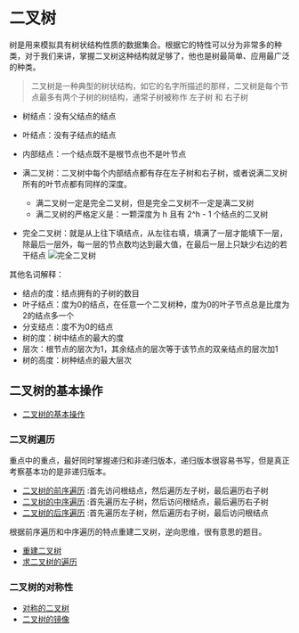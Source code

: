 # 二叉树

树是用来模拟具有树状结构性质的数据集合。根据它的特性可以分为非常多的种类，对于我们来讲，掌握二叉树这种结构就足够了，他也是树最简单、应用最广泛的种类。

> 二叉树是一种典型的树状结构，如它的名字所描述的那样，二叉树是每个节点最多有两个子树的树结构，通常子树被称作 左子树 和 右子树

* 树结点：没有父结点的结点
* 叶结点：没有子结点的结点
* 内部结点：一个结点既不是根节点也不是叶节点

* 满二叉树：二叉树中每个内部结点都有存在左子树和右子树，或者说满二叉树所有的叶节点都有同样的深度。 
    * 满二叉树一定是完全二叉树，但是完全二叉树不一定是满二叉树
    * 满二叉树的严格定义是：一颗深度为 h 且有 2^h - 1 个结点的二叉树
* 完全二叉树：就是从上往下填结点，从左往右填，填满了一层才能填下一层，除最后一层外，每一层的节点数均达到最大值，在最后一层上只缺少右边的若干结点
    ![完全二叉树](https://notebook-images.oss-cn-chengdu.aliyuncs.com/data-structure/%E5%AE%8C%E5%85%A8%E4%BA%8C%E5%8F%89%E6%A0%91.jpg)
    
其他名词解释：

* 结点的度：结点拥有的子树的数目
* 叶子结点：度为0的结点，在任意一个二叉树种，度为0的叶子节点总是比度为2的结点多一个
* 分支结点：度不为0的结点
* 树的度：树中结点的最大的度
* 层次：根节点的层次为1，其余结点的层次等于该节点的双亲结点的层次加1
* 树的高度：树种结点的最大层次

## 二叉树的基本操作

* [二叉树的基本操作](https://github.com/zg-zhang/notebook/blob/master/Interview/data-structure/%E4%BA%8C%E5%8F%89%E6%A0%91/%E4%BA%8C%E5%8F%89%E6%A0%91%E7%9A%84%E5%9F%BA%E6%9C%AC%E6%93%8D%E4%BD%9C.md)

### 二叉树遍历

重点中的重点，最好同时掌握递归和非递归版本，递归版本很容易书写，但是真正考察基本功的是非递归版本。

* [二叉树的前序遍历](https://github.com/zg-zhang/notebook/blob/master/Interview/data-structure/%E4%BA%8C%E5%8F%89%E6%A0%91/%E4%BA%8C%E5%8F%89%E6%A0%91%E7%9A%84%E5%89%8D%E5%BA%8F%E9%81%8D%E5%8E%86.md) :首先访问根结点，然后遍历左子树，最后遍历右子树
* [二叉树的中序遍历](https://github.com/zg-zhang/notebook/blob/master/Interview/data-structure/%E4%BA%8C%E5%8F%89%E6%A0%91/%E4%BA%8C%E5%8F%89%E6%A0%91%E7%9A%84%E4%B8%AD%E5%BA%8F%E9%81%8D%E5%8E%86.md) :首先遍历左子树，然后访问根结点，最后遍历右子树
* [二叉树的后序遍历](https://github.com/zg-zhang/notebook/blob/master/Interview/data-structure/%E4%BA%8C%E5%8F%89%E6%A0%91/%E4%BA%8C%E5%8F%89%E6%A0%91%E7%9A%84%E5%90%8E%E5%BA%8F%E9%81%8D%E5%8E%86.md) :首先遍历左子树，然后遍历右子树，最后访问根结点

根据前序遍历和中序遍历的特点重建二叉树，逆向思维，很有意思的题目。

* [重建二叉树](https://github.com/zg-zhang/notebook/blob/master/Interview/data-structure/%E4%BA%8C%E5%8F%89%E6%A0%91/%E9%87%8D%E5%BB%BA%E4%BA%8C%E5%8F%89%E6%A0%91.md)
* [求二叉树的遍历](https://github.com/zg-zhang/notebook/blob/master/Interview/data-structure/%E4%BA%8C%E5%8F%89%E6%A0%91/%E6%B1%82%E4%BA%8C%E5%8F%89%E6%A0%91%E7%9A%84%E9%81%8D%E5%8E%86.md)

### 二叉树的对称性

* [对称的二叉树](https://github.com/zg-zhang/notebook/blob/master/Interview/data-structure/%E4%BA%8C%E5%8F%89%E6%A0%91/%E5%AF%B9%E7%A7%B0%E7%9A%84%E4%BA%8C%E5%8F%89%E6%A0%91.md)
* [二叉树的镜像](https://github.com/zg-zhang/notebook/blob/master/Interview/data-structure/%E4%BA%8C%E5%8F%89%E6%A0%91/%E4%BA%8C%E5%8F%89%E6%A0%91%E7%9A%84%E9%95%9C%E5%83%8F.md)
